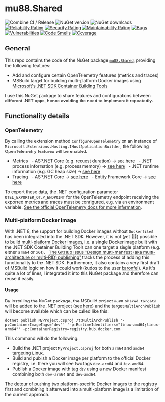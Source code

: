 # mu88.Shared
![Combine CI / Release](https://github.com/mu88/mu88.Shared/actions/workflows/CI_CD.yml/badge.svg)
![NuGet version](https://img.shields.io/nuget/v/mu88.Shared)
![NuGet downloads](https://img.shields.io/nuget/dt/mu88.Shared)    
[![Reliability Rating](https://sonarcloud.io/api/project_badges/measure?project=mu88_mu88.Shared&metric=reliability_rating)](https://sonarcloud.io/summary/new_code?id=mu88_mu88.Shared)
[![Security Rating](https://sonarcloud.io/api/project_badges/measure?project=mu88_mu88.Shared&metric=security_rating)](https://sonarcloud.io/summary/new_code?id=mu88_mu88.Shared)
[![Maintainability Rating](https://sonarcloud.io/api/project_badges/measure?project=mu88_mu88.Shared&metric=sqale_rating)](https://sonarcloud.io/summary/new_code?id=mu88_mu88.Shared)
[![Bugs](https://sonarcloud.io/api/project_badges/measure?project=mu88_mu88.Shared&metric=bugs)](https://sonarcloud.io/summary/new_code?id=mu88_mu88.Shared)
[![Vulnerabilities](https://sonarcloud.io/api/project_badges/measure?project=mu88_mu88.Shared&metric=vulnerabilities)](https://sonarcloud.io/summary/new_code?id=mu88_mu88.Shared)
[![Code Smells](https://sonarcloud.io/api/project_badges/measure?project=mu88_mu88.Shared&metric=code_smells)](https://sonarcloud.io/summary/new_code?id=mu88_mu88.Shared)
[![Coverage](https://sonarcloud.io/api/project_badges/measure?project=mu88_mu88.Shared&metric=coverage)](https://sonarcloud.io/summary/new_code?id=mu88_mu88.Shared)

## General
This repo contains the code of the NuGet package [`mu88.Shared`](https://www.nuget.org/packages/mu88.Shared/), providing the following features:
- Add and configure certain OpenTelemetry features (metrics and traces)
- MSBuild target for building multi-platform Docker images using [Microsoft's .NET SDK Container Building Tools](https://learn.microsoft.com/en-us/dotnet/core/docker/publish-as-container)

I use this NuGet package to share features and configurations between different .NET apps, hence avoiding the need to implement it repeatedly.

## Functionality details
### OpenTelemetry
By calling the extension method `ConfigureOpenTelemetry` on an instance of `Microsoft.Extensions.Hosting.IHostApplicationBuilder`, the following OpenTelemetry features will be enabled:
- Metrics
  - ASP.NET Core (e.g. request duration) → [see here](https://github.com/open-telemetry/opentelemetry-dotnet-contrib/tree/main/src/OpenTelemetry.Instrumentation.AspNetCore#metrics)
  - .NET process information (e.g. process memory) → [see here](https://github.com/open-telemetry/opentelemetry-dotnet-contrib/tree/main/src/OpenTelemetry.Instrumentation.Process#metrics)
  - .NET runtime information (e.g. GC heap size) → [see here](https://github.com/open-telemetry/opentelemetry-dotnet-contrib/tree/main/src/OpenTelemetry.Instrumentation.Runtime#metrics)
- Tracing
  - ASP.NET Core → [see here](https://github.com/open-telemetry/opentelemetry-dotnet-contrib/tree/main/src/OpenTelemetry.Instrumentation.AspNetCore#traces)
  - Entity Framework Core → [see here](https://github.com/open-telemetry/opentelemetry-dotnet-contrib/tree/main/src/OpenTelemetry.Instrumentation.EntityFrameworkCore)

To export these data, the .NET configuration parameter `OTEL_EXPORTER_OTLP_ENDPOINT` for the OpenTelemetry endpoint receiving the exported metrics and traces must be configured, e.g. via an environment variable. [See the official OpenTelemetry docs for more information](https://opentelemetry.io/docs/languages/sdk-configuration/otlp-exporter/#otel_exporter_otlp_endpoint).

### Multi-platform Docker image
With .NET 8, the support for building Docker images without `Dockerfile`s has been integrated into the .NET SDK. However, it is not (yet 🫰🏻) possible to build [multi-platform Docker images](https://docs.docker.com/build/building/multi-platform/), i.e. a single Docker image built with the .NET SDK Container Building Tools can one target a single platform (e.g. either `arm64` or `x64`).  
[The GitHub issue "Design multi-manifest (aka multi-architecture or multi-RID) publishing"](https://github.com/dotnet/sdk-container-builds/issues/87) tracks the process of adding this functionality to the .NET SDK. Furthermore, it also contains a very first draft of MSBuild logic on how it could work (kudos to the user [baronfel](https://github.com/baronfel)). As it's quite a lot of lines, I integrated it into this NuGet package and therefore can reuse it easily.

#### Usage
By installing the NuGet package, the MSBuild project `mu88.Shared.targets` will be added to the .NET project ([see here](https://learn.microsoft.com/en-us/nuget/concepts/msbuild-props-and-targets)) and the target `MultiArchPublish` will become available which can be called like this:

`dotnet publish MyProject.csproj /t:MultiArchPublish '-p:ContainerImageTags="dev"' '-p:RuntimeIdentifiers="linux-amd64;linux-arm64"' -p:ContainerRegistry=registry.hub.docker.com`

This command will do the following:
- Build the .NET project `MyProject.csproj` for both `arm64` and `amd64` targeting Linux.
- Build and publish a Docker image per platform to the official Docker registry, i.e. there you will see two tags `dev-arm64` and `dev-amd64`.
- Publish a Docker image with tag `dev` using a new Docker manifest combining both `dev-arm64` and `dev-amd64`.

The detour of pushing two platform-specific Docker images to the registry first and combining it afterward into a multi-platform image is a limitation of the current approach.
